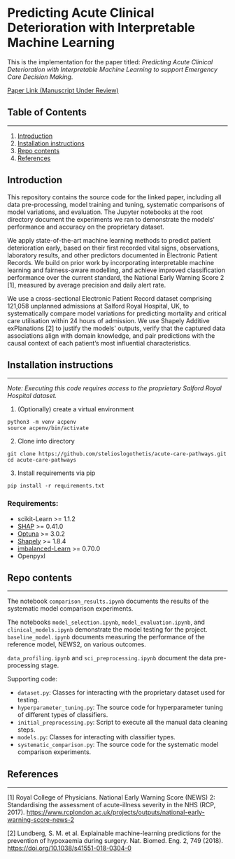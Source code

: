 # Predicting Acute Clinical Deterioration with Interpretable Machine Learning

This is the implementation for the paper titled: *Predicting Acute Clinical Deterioration with Interpretable Machine Learning to support Emergency Care Decision Making*.

[Paper Link (Manuscript Under Review)](https://doi.org/10.21203/rs.3.rs-2361002/v1)

## Table of Contents
------

1. [Introduction](#introduction)
2. [Installation instructions](#installation-instructions)
3. [Repo contents](#repo-contents)
4. [References](#references)

## Introduction
This repository contains the source code for the linked paper, including all data pre-processing, model training and tuning, systematic comparisons of model variations, and evaluation. The Jupyter notebooks at the root directory document the experiments we ran to demonstrate the models' performance and accuracy on the proprietary dataset.

We apply state-of-the-art machine learning methods to predict patient deterioration early, based on their first recorded vital signs, observations, laboratory results, and other predictors documented in Electronic Patient Records. We build on prior work by incorporating interpretable machine learning and fairness-aware modelling, and achieve improved classification performance over the current standard, the National Early Warning Score 2 [1], measured by average precision and daily alert rate. 

We use a cross-sectional Electronic Patient Record dataset comprising 121,058 unplanned admissions at Salford Royal Hospital, UK, to systematically compare model variations for predicting mortality and critical care utilisation within 24 hours of admission. We use Shapely Additive exPlanations [2] to justify the models' outputs, verify that the captured data associations align with domain knowledge, and pair predictions with the causal context of each patient’s most influential characteristics. 

## Installation instructions
------
*Note: Executing this code requires access to the proprietary Salford Royal Hospital dataset.*
1. (Optionally) create a virtual environment
```
python3 -m venv acpenv
source acpenv/bin/activate
```
2. Clone into directory
```
git clone https://github.com/stelioslogothetis/acute-care-pathways.git
cd acute-care-pathways
```
3. Install requirements via pip
```
pip install -r requirements.txt
```

### Requirements:

 - scikit-Learn >= 1.1.2
 - [SHAP](https://github.com/slundberg/shap) >= 0.41.0
 - [Optuna](https://github.com/optuna/optuna) >= 3.0.2
 - [Shapely](https://github.com/shapely/shapely) >= 1.8.4
 - [imbalanced-Learn](https://github.com/scikit-learn-contrib/imbalanced-learn) >= 0.70.0
 - Openpyxl

## Repo contents
------
The notebook `comparison_results.ipynb` documents the results of the systematic model comparison experiments. 

The notebooks `model_selection.ipynb`, `model_evaluation.ipynb`, and `clinical_models.ipynb` demonstrate the model testing for the project. `baseline_model.ipynb` documents measuring the performance of the reference model, NEWS2, on various outcomes. 

`data_profiling.ipynb` and `sci_preprocessing.ipynb` document the data pre-processing stage.

Supporting code:
 - `dataset.py`: Classes for interacting with the proprietary dataset used for testing.
 - `hyperparameter_tuning.py`: The source code for hyperparameter tuning of different types of classifiers. 
 - `initial_preprocessing.py`: Script to execute all the manual data cleaning steps. 
 - `models.py`: Classes for interacting with classifier types.
 - `systematic_comparison.py`: The source code for the systematic model comparison experiments.

## References
------
[1] Royal College of Physicians. National Early Warning Score (NEWS) 2: Standardising the assessment of acute-illness severity in the NHS (RCP, 2017). https://www.rcplondon.ac.uk/projects/outputs/national-early-warning-score-news-2

[2] Lundberg, S. M. et al. Explainable machine-learning predictions for the prevention of hypoxaemia during surgery. Nat.
Biomed. Eng. 2, 749 (2018). https://doi.org/10.1038/s41551-018-0304-0
